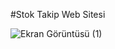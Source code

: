 #Stok Takip Web Sitesi

![Ekran Görüntüsü (1)](https://github.com/user-attachments/assets/4f57dd41-0686-4a12-9612-16f09cdd3b0b)
